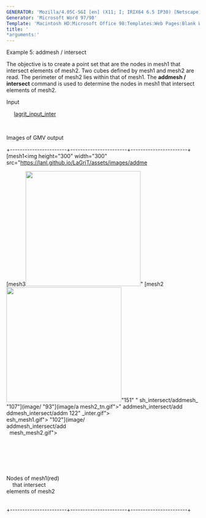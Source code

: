 ```yaml
---
GENERATOR: 'Mozilla/4.05C-SGI [en] (X11; I; IRIX64 6.5 IP30) [Netscape]'
Generator: 'Microsoft Word 97/98'
Template: 'Macintosh HD:Microsoft Office 98:Templates:Web Pages:Blank Web Page'
title: '
*arguments:'
---
```


 Example 5: addmesh / intersect

  The objective is to create a point set that are the nodes in mesh1
  that intersect elements of mesh2.
  Two cubes defined by mesh1 and mesh2 are read. The perimeter of
  mesh2 lies within that of mesh1. The **addmesh / intersect** command
  is used to determine the nodes in mesh1 that intersect elements of
  mesh2.

 Input

      [lagrit\_input\_inter](../lagrit_input_inter)

  

 Images of GMV output

+-----------------------+-----------------------+-----------------------+
 [mesh1<img height="300" width="300" src="https://lanl.github.io/LaGriT/assets/images/addme  <div align="left">     [mesh3<img height="300" width="300" src="https://lanl.github.io/LaGriT/assets/images/addme 
 sh_intersect/addmesh_                         sh_intersect/add_inte 
 mesh1_tn.gif">"  [mesh2<img height="300" width="300" src="https://lanl.github.io/LaGriT/assets/images/addme  r_tn.gif">"151" 
 "                   sh_intersect/addmesh_  "107"](image/ 
 "93"](image/a  mesh2_tn.gif">"  addmesh_intersect/add 
 ddmesh_intersect/addm  122"                   _inter.gif">           
 esh_mesh1.gif">         "102"](image/                        
                        addmesh_intersect/add                        
                        mesh_mesh2.gif">                              
                                                                     
                                                                     
                                                                     
                                                                     
                                                                     
                                                                     
                                               Nodes of mesh1(red)   
                                               that intersect        
                                               elements of mesh2     
                                                                     

                                                               
+-----------------------+-----------------------+-----------------------+
